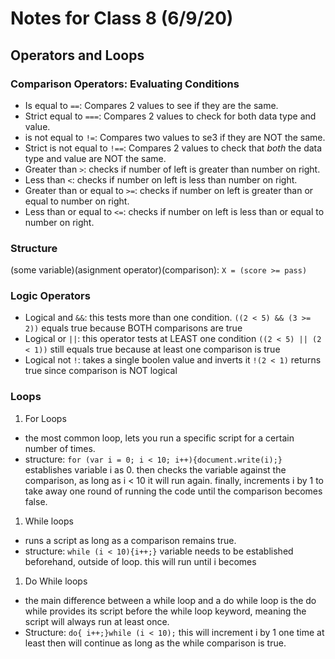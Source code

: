 # Notes for Class 8 (6/9/20)

## Operators and Loops

### Comparison Operators: Evaluating Conditions
- Is equal to `==`: Compares 2 values to see if they are the same.
- Strict equal to `===`: Compares 2 values to check for both data type and value.
- is not equal to `!=`: Compares two values to se3 if they are NOT the same.
- Strict is not equal to `!==`: Compares 2 values to check that _both_ the data type and value are NOT the same.
- Greater than `>`: checks if number of left is greater than number on right.
- Less than `<`: checks if number on left is less than number on right.
- Greater than or equal to `>=`: checks if number on left is greater than or equal to number on right.
- Less than or equal to `<=`: checks if number on left is less than or equal to number on right.

### Structure
(some variable)(asignment operator)(comparison): `X = (score >= pass)`

### Logic Operators
- Logical and `&&`: this tests more than one condition. `((2 < 5) && (3 >= 2))` equals true because BOTH comparisons are true
- Logical or `||`: this operator tests at LEAST one condition `((2 < 5) || (2 < 1))` still equals true because at least one comparison is true
- Logical not `!`: takes a single boolen value and inverts it `!(2 < 1)` returns true since comparison is NOT logical

### Loops
1. For Loops
  - the most common loop, lets you run a specific script for a certain number of times.
  - structure: `for (var i = 0; i < 10; i++){document.write(i);}` establishes variable i as 0. then checks the variable against the comparison, as long as i < 10 it will run again. finally, increments i by 1 to take away one round of running the code until the comparison becomes false.

1. While loops
  - runs a script as long as a comparison remains true.
  - structure: `while (i < 10){i++;}` variable needs to be established beforehand, outside of loop. this will run until i becomes 
  
1. Do While loops
  - the main difference between a while loop and a do while loop is the do while provides its script before the while loop keyword, meaning the script will always run at least once.
  - Structure: `do{ i++;}while (i < 10);` this will increment i by 1 one time at least then will continue as long as the while comparison is true.
